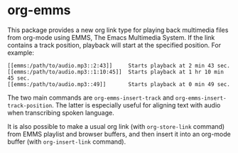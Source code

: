 # org-emms

This package provides a new org link type for playing back multimedia files from org-mode using EMMS, The Emacs Multimedia System. If the link contains a track position, playback will start at the specified position. For example:

```
[[emms:/path/to/audio.mp3::2:43]]     Starts playback at 2 min 43 sec.
[[emms:/path/to/audio.mp3::1:10:45]]  Starts playback at 1 hr 10 min 45 sec.
[[emms:/path/to/audio.mp3::49]]       Starts playback at 0 min 49 sec.
```

The two main commands are `org-emms-insert-track` and `org-emms-insert-track-position`. The latter is especially useful for aligning text with audio when transcribing spoken language.

It is also possible to make a usual org link (with `org-store-link` command) from EMMS playlist and browser buffers, and then insert it into an org-mode buffer (with `org-insert-link` command).
